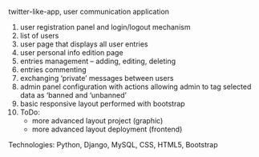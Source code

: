 twitter-like-app, user communication application

1. user registration panel and login/logout mechanism
2. list of users
3. user page that displays all user entries
4. user personal info edition page
5. entries management – adding, editing, deleting
6. entries commenting
7. exchanging ‘private’ messages between users
8. admin panel configuration with actions allowing admin to tag selected data as ‘banned and ‘unbanned’
9. basic responsive layout performed with bootstrap
10. ToDo:
    * more advanced layout project (graphic)
    * more advanced layout deployment (frontend)

Technologies: Python, Django, MySQL, CSS, HTML5, Bootstrap